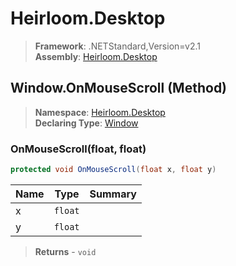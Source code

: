 # Heirloom.Desktop

> **Framework**: .NETStandard,Version=v2.1  
> **Assembly**: [Heirloom.Desktop][0]

## Window.OnMouseScroll (Method)

> **Namespace**: [Heirloom.Desktop][0]  
> **Declaring Type**: [Window][1]

### OnMouseScroll(float, float)

```cs
protected void OnMouseScroll(float x, float y)
```

| Name | Type    | Summary |
|------|---------|---------|
| x    | `float` |         |
| y    | `float` |         |

> **Returns** - `void`

[0]: ../../../Heirloom.Desktop.md
[1]: ../Window.md
